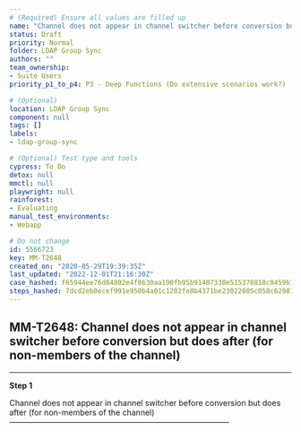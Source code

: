 ```yaml
---
# (Required) Ensure all values are filled up
name: "Channel does not appear in channel switcher before conversion but does after (for non-members of the channel)"
status: Draft
priority: Normal
folder: LDAP Group Sync
authors: ""
team_ownership: 
- Suite Users
priority_p1_to_p4: P3 - Deep Functions (Do extensive scenarios work?)

# (Optional)
location: LDAP Group Sync
component: null
tags: []
labels: 
- ldap-group-sync

# (Optional) Test type and tools
cypress: To Do
detox: null
mmctl: null
playwright: null
rainforest: 
- Evaluating
manual_test_environments: 
- Webapp

# Do not change
id: 5566723
key: MM-T2648
created_on: "2020-05-29T19:39:35Z"
last_updated: "2022-12-01T21:16:30Z"
case_hashed: f65944ee76d84802e4f8630aa190fb95b91407330e515378818c0459b71b4c6653fbfae179086c845ad841d6662c6aef
steps_hashed: 7dcd2eb0ecef991e950b4a01c1202fe8b4371be23022805c058c62981175dd5c8cd10456ada6c40df78e1141c0ce2afa
---
```


<!-- (Auto-generated) Based on frontmatter's "key" and "name" -->

## MM-T2648: Channel does not appear in channel switcher before conversion but does after (for non-members of the channel)

---

**Step 1**

Channel does not appear in channel switcher before conversion but does after (for non-members of the channel)\
————————————————————————————
